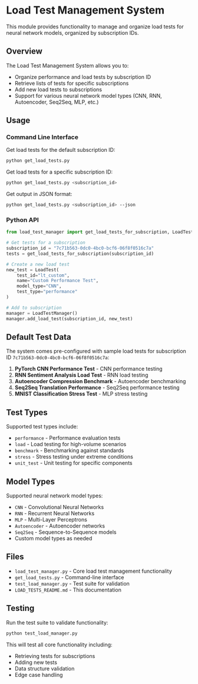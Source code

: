 # Load Test Management System

This module provides functionality to manage and organize load tests for neural network models, organized by subscription IDs.

## Overview

The Load Test Management System allows you to:
- Organize performance and load tests by subscription ID
- Retrieve lists of tests for specific subscriptions
- Add new load tests to subscriptions
- Support for various neural network model types (CNN, RNN, Autoencoder, Seq2Seq, MLP, etc.)

## Usage

### Command Line Interface

Get load tests for the default subscription ID:
```bash
python get_load_tests.py
```

Get load tests for a specific subscription ID:
```bash
python get_load_tests.py <subscription_id>
```

Get output in JSON format:
```bash
python get_load_tests.py <subscription_id> --json
```

### Python API

```python
from load_test_manager import get_load_tests_for_subscription, LoadTestManager, LoadTest

# Get tests for a subscription
subscription_id = "7c71b563-0dc0-4bc0-bcf6-06f8f0516c7a"
tests = get_load_tests_for_subscription(subscription_id)

# Create a new load test
new_test = LoadTest(
    test_id="lt_custom",
    name="Custom Performance Test",
    model_type="CNN",
    test_type="performance"
)

# Add to subscription
manager = LoadTestManager()
manager.add_load_test(subscription_id, new_test)
```

## Default Test Data

The system comes pre-configured with sample load tests for subscription ID `7c71b563-0dc0-4bc0-bcf6-06f8f0516c7a`:

1. **PyTorch CNN Performance Test** - CNN performance testing
2. **RNN Sentiment Analysis Load Test** - RNN load testing  
3. **Autoencoder Compression Benchmark** - Autoencoder benchmarking
4. **Seq2Seq Translation Performance** - Seq2Seq performance testing
5. **MNIST Classification Stress Test** - MLP stress testing

## Test Types

Supported test types include:
- `performance` - Performance evaluation tests
- `load` - Load testing for high-volume scenarios
- `benchmark` - Benchmarking against standards
- `stress` - Stress testing under extreme conditions
- `unit_test` - Unit testing for specific components

## Model Types

Supported neural network model types:
- `CNN` - Convolutional Neural Networks
- `RNN` - Recurrent Neural Networks  
- `MLP` - Multi-Layer Perceptrons
- `Autoencoder` - Autoencoder networks
- `Seq2Seq` - Sequence-to-Sequence models
- Custom model types as needed

## Files

- `load_test_manager.py` - Core load test management functionality
- `get_load_tests.py` - Command-line interface
- `test_load_manager.py` - Test suite for validation
- `LOAD_TESTS_README.md` - This documentation

## Testing

Run the test suite to validate functionality:
```bash
python test_load_manager.py
```

This will test all core functionality including:
- Retrieving tests for subscriptions
- Adding new tests
- Data structure validation
- Edge case handling